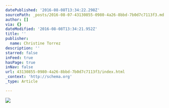 ```yaml
---
datePublished: '2016-08-08T13:34:22.298Z'
sourcePath: _posts/2016-08-07-43130855-0980-4a26-8bbd-7b0d7c7113f3.md
author: []
via: {}
dateModified: '2016-08-08T13:34:21.952Z'
title: ''
publisher:
  name: Christine Torrez
description: ''
starred: false
inFeed: true
hasPage: true
inNav: false
url: 43130855-0980-4a26-8bbd-7b0d7c7113f3/index.html
_context: 'http://schema.org'
_type: Article

---
```

![](https://the-grid-user-content.s3-us-west-2.amazonaws.com/c3f84062-44f5-4740-a548-aed1be71c798.jpg)